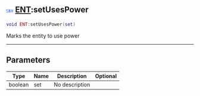 ## ![server](../../.gitbook/assets/server.png) [ENT](https://iaswiki.rawr.dev/readme/ent):setUsesPower

```lua
void ENT:setUsesPower(set)
```

Marks the entity to use power

------
## Parameters

| Type   | Name | Description | Optional |
| ------ | ---- | ----------- | -------: |
| boolean | set | No description |  |

